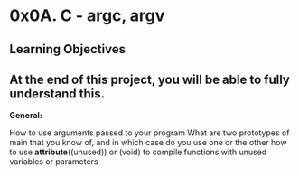 # __0x0A. C - argc, argv__

## Learning Objectives

## At the end of this project, you will be able to fully understand this.

__General:__

How to use arguments passed to your program
What are two prototypes of main that you know of, and in which case do you use one or the other
how to use __attribute__((unused)) or (void) to compile functions with unused variables or parameters
